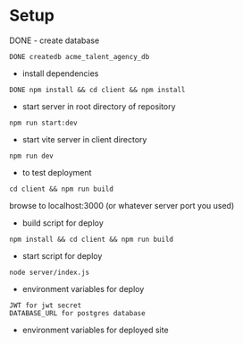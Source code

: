 # Setup

DONE - create database

```
DONE createdb acme_talent_agency_db
```

- install dependencies

```
DONE npm install && cd client && npm install
```

- start server in root directory of repository
```
npm run start:dev
```

- start vite server in client directory

```
npm run dev
```

- to test deployment
```
cd client && npm run build
```

browse to localhost:3000 (or whatever server port you used)

- build script for deploy

```
npm install && cd client && npm run build

```
- start script for deploy 

```
node server/index.js

```

- environment variables for deploy

```
JWT for jwt secret
DATABASE_URL for postgres database
```

- environment variables for deployed site
